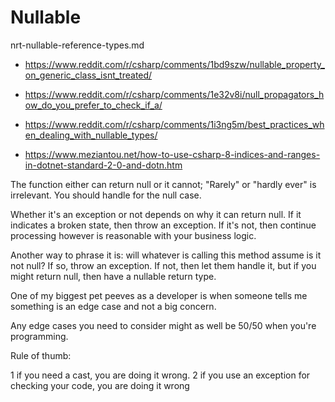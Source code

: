 # Nullable

nrt-nullable-reference-types.md

*   https://www.reddit.com/r/csharp/comments/1bd9szw/nullable_property_on_generic_class_isnt_treated/

*   https://www.reddit.com/r/csharp/comments/1e32v8i/null_propagators_how_do_you_prefer_to_check_if_a/

*   https://www.reddit.com/r/csharp/comments/1i3ng5m/best_practices_when_dealing_with_nullable_types/

*   https://www.meziantou.net/how-to-use-csharp-8-indices-and-ranges-in-dotnet-standard-2-0-and-dotn.htm


The function either can return null or it cannot; "Rarely" or "hardly ever" is irrelevant. You should handle for the null case.

Whether it's an exception or not depends on why it can return null. If it indicates a broken state, then throw an exception. If it's not, then continue processing however is reasonable with your business logic.

Another way to phrase it is: will whatever is calling this method assume is it not null? If so, throw an exception. If not, then let them handle it, but if you might return null, then have a nullable return type.

One of my biggest pet peeves as a developer is when someone tells me something is an edge case and not a big concern.

Any edge cases you need to consider might as well be 50/50 when you're programming.



Rule of thumb:

1 if you need a cast, you are doing it wrong.
2 if you use an exception for checking your code, you are doing it wrong